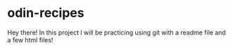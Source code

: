 # odin-recipes

Hey there! In this project I will be practicing using git with a readme file and a few html files!